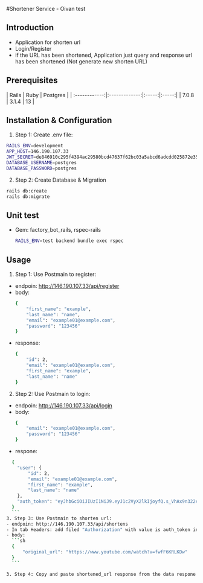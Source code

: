 #Shortener Service - Oivan test

## Introduction
- Application for shorten url
- Login/Register
- if the URL has been shortened, Application just query and response url has been shortened (Not generate new shorten URL)

## Prerequisites

  |       Rails       |      Ruby        | Postgres     |
  | :------------:|:-------------:|:-----:|:-----:|
  |    7.0.8          |        3.1.4       |  13    |

## Installation & Configuration

  1. Step 1: Create .env file:

  ```sh
  RAILS_ENV=development
  APP_HOST=146.190.107.33
  JWT_SECRET=de846910c295f4394ac29580bcd47637f62bc03a5abcd6adcdd025872e35af11526d577a0886b2d2973cc8b8b957457b0ceea6399e4d38f96ecec1f446cac7c1
  DATABASE_USERNAME=postgres
  DATABASE_PASSWORD=postgres
  ```

  2. Step 2: Create Database & Migration

  ```sh
  rails db:create
  rails db:migrate
  ```

## Unit test
- Gem: factory_bot_rails, rspec-rails
  ```sh
  RAILS_ENV=test backend bundle exec rspec
  ```

## Usage
1. Step 1: Use Postmain to register:
 - endpoin: http://146.190.107.33/api/register
 - body:
    ```sh
    {
        "first_name": "example",
        "last_name": "name",
        "email": "example01@example.com",
        "password": "123456"
    }
    ```
  - response:
    ```sh
    {
        "id": 2,
        "email": "example01@example.com",
        "first_name": "example",
        "last_name": "name"
    }
    ```
2. Step 2: Use Postmain to login:
 - endpoin: http://146.190.107.33/api/login
 - body:
    ```sh
    {
        "email": "example01@example.com",
        "password": "123456"
    }
    ```
  - respone:
  ```sh
    {
      "user": {
          "id": 2,
          "email": "example01@example.com",
          "first_name": "example",
          "last_name": "name"
      },
      "auth_token": "eyJhbGciOiJIUzI1NiJ9.eyJ1c2VyX2lkIjoyfQ.s_VhAx9n322eHsCWA8a63NWdeRfRYnxEDkCaf5ovRvQ"
    }
    ```
3. Step 3: Use Postmain to shorten url:
 - endpoin: http://146.190.107.33/api/shortens
 - In tab Headers: add filed "Authorization" with value is auth_token in step 2
 - body:
    ```sh
    {
        "original_url": "https://www.youtube.com/watch?v=fwfF6KRLKDw"
    }
    ```

3. Step 4: Copy and paste shortened_url response from the data respone to Browser.
